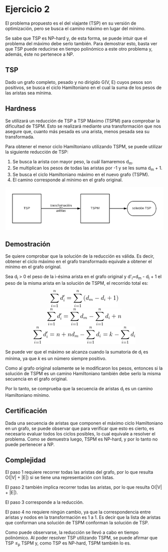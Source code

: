 # Ejercicio 2

El problema propuesto es el del viajante (TSP) en su versión de optimización, pero se busca el camino máximo en lugar del mínimo.

Se sabe que TSP es NP-hard y, de esta forma, se puede intuir que el problema del máximo debe serlo también. Para demostrar esto, basta ver que TSP puede reducirse en tiempo polinómico a este otro problema y, además, éste no pertenece a NP.


## TSP

Dado un grafo completo, pesado y no dirigido G(V, E) cuyos pesos son positivos, se busca el ciclo Hamiltoniano en el cual la suma de los pesos de las aristas sea mínima.


## Hardness

Se utilizará un reducción de TSP a TSP Máximo (TSPM) para comprobar la dificultad de TSPM. Esto se realizará mediante una transformación que nos asegure que, cuanto más pesada es una arista, menos pesada sea su transformada.

Para obtener el menor ciclo Hamiltoniano utilizando TSPM, se puede utilizar la siguiente reducción de TSP:

 1. Se busca la arista con mayor peso, la cuál llamaremos d<sub>m</sub>.
 2. Se multiplican los pesos de todas las aristas por -1 y se les suma d<sub>m</sub> + 1.
 3. Se busca el ciclo Hamiltoniano máximo en el nuevo grafo (TSPM).
 4. El camino corresponde al mínimo en el grafo original.

<p align="center">
    <img src="img/reduccion-transparente.png" />
</p>


## Demostración

Se quiere comprobar que la solución de la reducción es válida. Es decir, obtener el ciclo máximo en el grafo transformado equivale a obtener el mínimo en el grafo original.

Sea d<sub>i</sub> > 0 el peso de la i-ésima arista en el grafo original y d'<sub>i</sub>=d<sub>m</sub> - d<sub>i</sub> + 1 el peso de la misma arista en la solución de TSPM, el recorrido total es:

<p align="center">
    <img src="img/eq1.png" />
    <br />
    <img src="img/eq2.png" />
    <br />
    <img src="img/eq3.png" />
</p>

Se puede ver que el máximo se alcanza cuando la sumatoria de d<sub>i</sub> es mínima, ya que *k* es un número siempre positivo.

Como al grafo original solamente se le modificaron los pesos, entonces si la solución de TSPM es un camino Hamiltoniano también debe serlo la misma secuencia en el grafo original.

Por lo tanto, se comprueba que la secuencia de aristas d<sub>i</sub> es un camino Hamiltoniano mínimo.


## Certificación

Dada una secuencia de aristas que componen el máximo ciclo Hamiltoniano en un grafo, se puede observar que para verificar que esto es cierto, es necesario evaluar todos los ciclos posibles, lo cual equivale a resolver el problema. Como se demuestra luego, TSPM es NP-hard, y por lo tanto no puede pertenecer a NP.


## Complejidad

El paso 1 requiere recorrer todas las aristas del grafo, por lo que resulta O(|V| + |E|) si se tiene una representación con listas.

El paso 2 también implica recorrer todas las aristas, por lo que resulta O(|V| + |E|).

El paso 3 corresponde a la reducción.

El paso 4 no requiere ningún cambio, ya que la correspondencia entre aristas y nodos en la transformación es 1 a 1. Es decir que la lista de aristas que conforman una solución de TSPM conforman la solución de TSP.

Como puede observarse, la reducción se llevó a cabo en tiempo polinómico. Al poder resolver TSP utilizando TSPM, se puede afirmar que TSP ≤<sub>p</sub> TSPM y, como TSP es NP-hard, TSPM también lo es.
